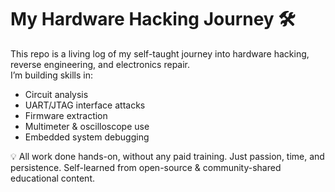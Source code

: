 # My Hardware Hacking Journey 🛠️

This repo is a living log of my self-taught journey into hardware hacking, reverse engineering, and electronics repair.  
I’m building skills in:

- Circuit analysis
- UART/JTAG interface attacks
- Firmware extraction
- Multimeter & oscilloscope use
- Embedded system debugging

💡 All work done hands-on, without any paid training. Just passion, time, and persistence.
 Self-learned from open-source & community-shared educational content.

